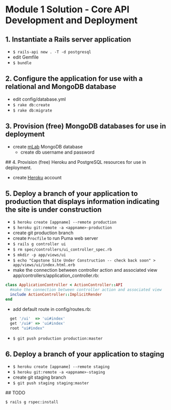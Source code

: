 # Module 1 Solution - Core API Development and Deployment

## 1. Instantiate a Rails server application

* `$ rails-api new . -T -d postgresql`
* edit Gemfile
* `$ bundle`

## 2. Configure the application for use with a relational and MongoDB database

* edit config/database.yml
* `$ rake db:create`
* `$ rake db:migrate`

## 3. Provision (free) MongoDB databases for use in deployment

* create [mLab](https://mlab.com) MongoDB database
  * create db username and password

## 4. Provision (free) Heroku and PostgreSQL resources for use in deployment.

* create [Heroku](https://www.heroku.com) account

## 5. Deploy a branch of your application to production that displays information indicating the site is under construction

* `$ heroku create [appname] --remote production`
* `$ heroku git:remote -a <appname>-production`
* create git production branch
* create `Procfile` to run Puma web server
* `$ rails g controller ui`
* `$ rm spec/controllers/ui_controller_spec.rb`
* `$ mkdir -p app/views/ui`
* `$ echo "Capstone Site Under Construction -- check back soon" > app/views/ui/index.html.erb`
* make the connection between controller action and associated view
  app/controllers/application_controller.rb:

```ruby
class ApplicationController < ActionController::API
  #make the connection between controller action and associated view
  include ActionController::ImplicitRender
end
```

* add default route in config/routes.rb:

```ruby
  get '/ui'  => 'ui#index'
  get '/ui#' => 'ui#index'
  root "ui#index"
```

* `$ git push production production:master`

## 6. Deploy a branch of your application to staging

* `$ heroku create [appname] --remote staging`
* `$ heroku git:remote -a <appname>-staging`
* create git staging branch
* `$ git push staging staging:master`



## TODO

`$ rails g rspec:install`

